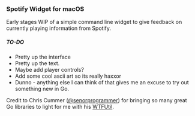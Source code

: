 ### Spotify Widget for macOS

Early stages WIP of a simple command line widget to give feedback on currently playing information from Spotify. 

##### TO-DO
* Pretty up the interface
* Pretty up the text. 
* Maybe add player controls? 
* Add some cool ascii art so its really haxxor
* Dunno - anything else I can think of that gives me an excuse to try out something new in Go. 

Credit to Chris Cummer ([@senorprogrammer][1]) for bringing so many great Go libraries to light for me with his [WTFUtil][2]. 

[1]: https://github.com/senorprogrammer
[2]: https://github.com/senorprogrammer/wtf
